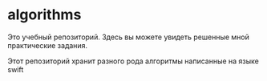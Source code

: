 # algorithms

Это учебный репозиторий. Здесь вы можете увидеть решенные мной практические задания.

Этот репозиторий хранит разного рода алгоритмы написанные на языке swift
